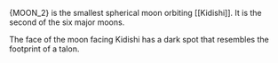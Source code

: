 {MOON_2} is the smallest spherical moon orbiting [[Kidishi]]. It is the second of the six major moons.

The face of the moon facing Kidishi has a dark spot that resembles the footprint of a talon.